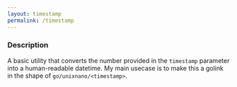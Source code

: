 ```yaml
---
layout: timestamp
permalink: /timestamp
---
```


### Description
A basic utility that converts the number provided in the `timestamp` parameter into a human-readable datetime. My main usecase is to make this a golink in the shape of `go/unixnano/<timestamp>`.
